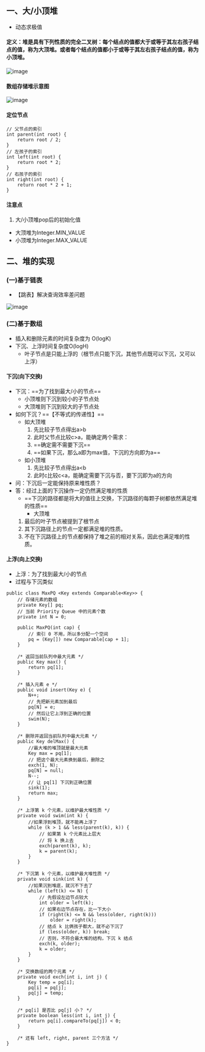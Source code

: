 ## 一、大/小顶堆
- 动态求极值

#### 定义：堆是具有下列性质的完全二叉树：每个结点的值都大于或等于其左右孩子结点的值，称为大顶堆。或者每个结点的值都小于或等于其左右孩子结点的值，称为小顶堆。

![image](http://note.youdao.com/yws/res/39567/4EDA276E605A4674A7C7531EE237F614)

#### 数组存储堆示意图
![image](http://note.youdao.com/yws/res/39571/4B3117F5072F48738E285DCDF579C97F)

#### 定位节点
```
// 父节点的索引
int parent(int root) {
    return root / 2;
}
// 左孩子的索引
int left(int root) {
    return root * 2;
}
// 右孩子的索引
int right(int root) {
    return root * 2 + 1;
}
```

#### 注意点
1. 大/小顶堆pop后的初始化值
  - 大顶堆为Integer.MIN_VALUE
  - 小顶堆为Integer.MAX_VALUE

## 二、堆的实现
### (一)基于链表
- 【跳表】解决查询效率差问题

![image](http://note.youdao.com/yws/res/39608/3B9B4B65FE9747DBBF88AF252F9140F4)

### (二)基于数组
- 插入和删除元素的时间复杂度为 O(logK)
- 下沉、上浮时间复杂度O(logH)
  - 叶子节点是只能上浮的（根节点只能下沉，其他节点既可以下沉，又可以上浮）

#### 下沉(向下交换)
- 下沉：==为了找到最大/小的节点==
  - 小顶堆则下沉到较小的子节点处
  - 大顶堆则下沉到较大的子节点处
- 如何下沉？==【不等式的传递性】==
  - 如大顶堆
    1. 先比较子节点得出a>b
    2. 此时父节点比较c>a，能确定两个需求：
      1. ==确定需不需要下沉==
      2. ==如果下沉，那么a即为max值，下沉的方向即为a==
  - 如小顶堆
    1. 先比较子节点得出a<b
    2. 此时c比较c<a，能确定需要下沉与否，要下沉即为a的方向
- 问：下沉后一定能保持原来堆性质？
- 答：经过上面的下沉操作一定仍然满足堆的性质
  - ==下沉的路径都是将大的值往上交换，下沉路径的每颗子树都依然满足堆的性质==
    - 大顶堆
  1. 最后的叶子节点被提到了根节点
  2. 其下沉路径上的节点一定都满足堆的性质。
  3. 不在下沉路径上的节点都保持了堆之前的相对关系，因此也满足堆的性质。

#### 上浮(向上交换)
- 上浮：为了找到最大/小的节点
- 过程与下沉类似

```
public class MaxPQ <Key extends Comparable<Key>> {
    // 存储元素的数组
    private Key[] pq;
    // 当前 Priority Queue 中的元素个数
    private int N = 0;

    public MaxPQ(int cap) {
        // 索引 0 不用，所以多分配一个空间
        pq = (Key[]) new Comparable[cap + 1];
    }

    /* 返回当前队列中最大元素 */
    public Key max() {
        return pq[1];
    }

    /* 插入元素 e */
    public void insert(Key e) {
        N++;
        // 先把新元素加到最后
        pq[N] = e;
        // 然后让它上浮到正确的位置
        swim(N);
    }

    /* 删除并返回当前队列中最大元素 */
    public Key delMax() {
        //最大堆的堆顶就是最大元素
        Key max = pq[1];
        // 把这个最大元素换到最后，删除之
        exch(1, N);
        pq[N] = null;
        N--;
        // 让 pq[1] 下沉到正确位置
        sink(1);
        return max;
    }

    /* 上浮第 k 个元素，以维护最大堆性质 */
    private void swim(int k) {
        //如果浮到堆顶，就不能再上浮了
        while (k > 1 && less(parent(k), k)) {
            // 如果第 k 个元素比上层大
            // 将 k 换上去
            exch(parent(k), k);
            k = parent(k);
        }
    }

    /* 下沉第 k 个元素，以维护最大堆性质 */
    private void sink(int k) {
        //如果沉到堆底，就沉不下去了
        while (left(k) <= N) {
            // 先假设左边节点较大
            int older = left(k);
            // 如果右边节点存在，比一下大小
            if (right(k) <= N && less(older, right(k)))
                older = right(k);
            // 结点 k 比俩孩子都大，就不必下沉了
            if (less(older, k)) break;
            // 否则，不符合最大堆的结构，下沉 k 结点
            exch(k, older);
            k = older;
        }
    }

    /* 交换数组的两个元素 */
    private void exch(int i, int j) {
        Key temp = pq[i];
        pq[i] = pq[j];
        pq[j] = temp;
    }

    /* pq[i] 是否比 pq[j] 小？ */
    private boolean less(int i, int j) {
        return pq[i].compareTo(pq[j]) < 0;
    }

    /* 还有 left, right, parent 三个方法 */
}
```

